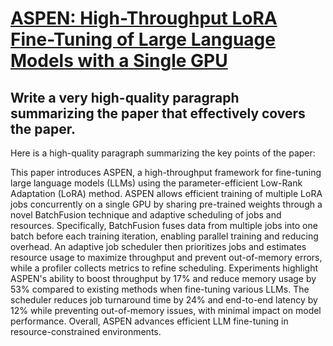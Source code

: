 # [ASPEN: High-Throughput LoRA Fine-Tuning of Large Language Models with a   Single GPU](https://arxiv.org/abs/2312.02515)

## Write a very high-quality paragraph summarizing the paper that effectively covers the paper.

 Here is a high-quality paragraph summarizing the key points of the paper:

This paper introduces ASPEN, a high-throughput framework for fine-tuning large language models (LLMs) using the parameter-efficient Low-Rank Adaptation (LoRA) method. ASPEN allows efficient training of multiple LoRA jobs concurrently on a single GPU by sharing pre-trained weights through a novel BatchFusion technique and adaptive scheduling of jobs and resources. Specifically, BatchFusion fuses data from multiple jobs into one batch before each training iteration, enabling parallel training and reducing overhead. An adaptive job scheduler then prioritizes jobs and estimates resource usage to maximize throughput and prevent out-of-memory errors, while a profiler collects metrics to refine scheduling. Experiments highlight ASPEN's ability to boost throughput by 17% and reduce memory usage by 53% compared to existing methods when fine-tuning various LLMs. The scheduler reduces job turnaround time by 24% and end-to-end latency by 12% while preventing out-of-memory issues, with minimal impact on model performance. Overall, ASPEN advances efficient LLM fine-tuning in resource-constrained environments.
